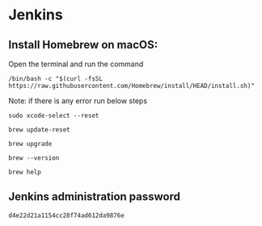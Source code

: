 # Jenkins

## Install Homebrew on macOS:
Open the terminal and run the command

`/bin/bash -c "$(curl -fsSL https://raw.githubusercontent.com/Homebrew/install/HEAD/install.sh)"`

Note: if there is any error run below steps

`sudo xcode-select --reset`

`brew update-reset`

`brew upgrade`

`brew --version`

`brew help`


## Jenkins administration password

`d4e22d21a1154cc28f74ad612da9876e`
